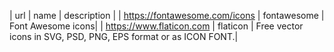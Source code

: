 | url | name | description |
| https://fontawesome.com/icons | fontawesome | Font Awesome icons|
| https://www.flaticon.com | flaticon | Free vector icons in SVG, PSD, PNG, EPS format or as ICON FONT.|